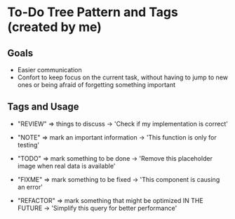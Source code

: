# To-Do Tree Pattern and Tags (created by me)

## Goals

- Easier communication
- Confort to keep focus on the current task, without having to jump to new ones or being afraid of forgetting something important

## Tags and Usage 
        
* "REVIEW" => things to discuss -> 'Check if my implementation is correct'

* "NOTE"  => mark an important information -> 'This function is only for testing'

* "TODO" => mark something to be done -> 'Remove this placeholder image when real data is available'

* "FIXME" => mark something to be fixed -> 'This component is causing an error'

* "REFACTOR" => mark something that might be optimized IN THE FUTURE -> 'Simplify this query for better performance'       
            
            
			
	
			     